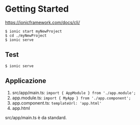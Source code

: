 # Getting Started

https://ionicframework.com/docs/cli/

```
$ ionic start myNewProject
$ cd ./myNewProject
$ ionic serve
```
## Test

```
$ ionic serve
```

## Applicazione

1. src/app/main.ts: `import { AppModule } from './app.module';`
2. app.module.ts: `import { MyApp } from './app.component';`
3. app.component.ts: `templateUrl: 'app.html'`
4. app.html

src/app/main.ts è da standard.

